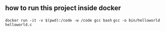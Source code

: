 ## how to run this project inside docker 
```docker run -it -v $(pwd):/code -w /code gcc bash```
 ```gcc -o bin/helloworld helloworld.c ```